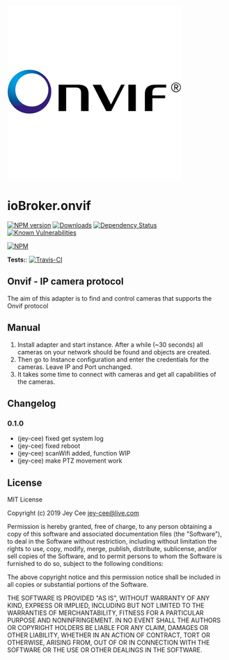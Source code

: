 ![Logo](admin/onvif.png)
# ioBroker.onvif

[![NPM version](http://img.shields.io/npm/v/iobroker.onvif.svg)](https://www.npmjs.com/package/iobroker.onvif)
[![Downloads](https://img.shields.io/npm/dm/iobroker.onvif.svg)](https://www.npmjs.com/package/iobroker.onvif)
[![Dependency Status](https://img.shields.io/david/jey-cee/iobroker.onvif.svg)](https://david-dm.org/Author/iobroker.onvif)
[![Known Vulnerabilities](https://snyk.io/test/github/jey-cee/ioBroker.onvif/badge.svg)](https://snyk.io/test/github/jey-cee/ioBroker.onvif)

[![NPM](https://nodei.co/npm/iobroker.onvif.png?downloads=true)](https://nodei.co/npm/iobroker.onvif/)

**Tests:**: [![Travis-CI](http://img.shields.io/travis/jey-cee/ioBroker.onvif/master.svg)](https://travis-ci.org/jey-cee/ioBroker.onvif)

## Onvif - IP camera protocol

The aim of this adapter is to find and control cameras that supports the Onvif protocol

## Manual

1. Install adapter and start instance. 
After a while (~30 seconds) all cameras on your network should be found and objects are created.
2. Then go to Instance configuration and enter the credentials for the cameras. Leave IP and Port unchanged.
3. It takes some time to connect with cameras and get all capabilities of the cameras.


## Changelog

### 0.1.0
* (jey-cee) fixed get system log
* (jey-cee) fixed reboot
* (jey-cee) scanWifi added, function WIP
* (jey-cee) make PTZ movement work

## License
MIT License

Copyright (c) 2019 Jey Cee <jey-cee@live.com>

Permission is hereby granted, free of charge, to any person obtaining a copy
of this software and associated documentation files (the "Software"), to deal
in the Software without restriction, including without limitation the rights
to use, copy, modify, merge, publish, distribute, sublicense, and/or sell
copies of the Software, and to permit persons to whom the Software is
furnished to do so, subject to the following conditions:

The above copyright notice and this permission notice shall be included in all
copies or substantial portions of the Software.

THE SOFTWARE IS PROVIDED "AS IS", WITHOUT WARRANTY OF ANY KIND, EXPRESS OR
IMPLIED, INCLUDING BUT NOT LIMITED TO THE WARRANTIES OF MERCHANTABILITY,
FITNESS FOR A PARTICULAR PURPOSE AND NONINFRINGEMENT. IN NO EVENT SHALL THE
AUTHORS OR COPYRIGHT HOLDERS BE LIABLE FOR ANY CLAIM, DAMAGES OR OTHER
LIABILITY, WHETHER IN AN ACTION OF CONTRACT, TORT OR OTHERWISE, ARISING FROM,
OUT OF OR IN CONNECTION WITH THE SOFTWARE OR THE USE OR OTHER DEALINGS IN THE
SOFTWARE.